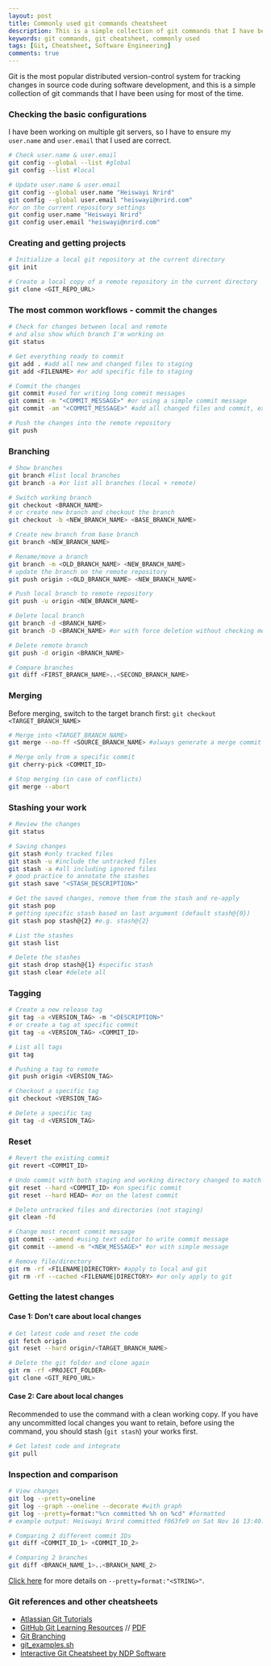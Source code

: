 ```yaml
---
layout: post
title: Commonly used git commands cheatsheet
description: This is a simple collection of git commands that I have been using for most of the time.
keywords: git commands, git cheatsheet, commonly used
tags: [Git, Cheatsheet, Software Engineering]
comments: true
---
```


Git is the most popular distributed version-control system for tracking changes in source code during software development, and this is a simple collection of git commands that I have been using for most of the time.

### Checking the basic configurations

I have been working on multiple git servers, so I have to ensure my `user.name` and `user.email` that I used are correct.

```bash
# Check user.name & user.email
git config --global --list #global
git config --list #local

# Update user.name & user.email
git config --global user.name "Heiswayi Nrird"
git config --global user.email "heiswayi@nrird.com"
#or on the current repository settings
git config user.name "Heiswayi Nrird"
git config user.email "heiswayi@nrird.com"
```

### Creating and getting projects

```bash
# Initialize a local git repository at the current directory
git init

# Create a local copy of a remote repository in the current directory
git clone <GIT_REPO_URL>
```

### The most common workflows - commit the changes

```bash
# Check for changes between local and remote
# and also show which branch I'm working on
git status

# Get everything ready to commit
git add . #add all new and changed files to staging
git add <FILENAME> #or add specific file to staging

# Commit the changes
git commit #used for writing long commit messages
git commit -m "<COMMIT_MESSAGE>" #or using a simple commit message
git commit -am "<COMMIT_MESSAGE>" #add all changed files and commit, except the new files

# Push the changes into the remote repository
git push
```

### Branching

```bash
# Show branches
git branch #list local branches
git branch -a #or list all branches (local + remote)

# Switch working branch
git checkout <BRANCH_NAME>
# or create new branch and checkout the branch
git checkout -b <NEW_BRANCH_NAME> <BASE_BRANCH_NAME>

# Create new branch from base branch
git branch <NEW_BRANCH_NAME>

# Rename/move a branch
git branch -m <OLD_BRANCH_NAME> <NEW_BRANCH_NAME>
# update the branch on the remote repository
git push origin :<OLD_BRANCH_NAME> <NEW_BRANCH_NAME>

# Push local branch to remote repository
git push -u origin <NEW_BRANCH_NAME>

# Delete local branch
git branch -d <BRANCH_NAME>
git branch -D <BRANCH_NAME> #or with force deletion without checking merged status

# Delete remote branch
git push -d origin <BRANCH_NAME>

# Compare branches
git diff <FIRST_BRANCH_NAME>..<SECOND_BRANCH_NAME>
```

### Merging

Before merging, switch to the target branch first: `git checkout <TARGET_BRANCH_NAME>`

```bash
# Merge into <TARGET_BRANCH_NAME>
git merge --no-ff <SOURCE_BRANCH_NAME> #always generate a merge commit

# Merge only from a specific commit
git cherry-pick <COMMIT_ID>

# Stop merging (in case of conflicts)
git merge --abort
```

### Stashing your work

```bash
# Review the changes
git status

# Saving changes
git stash #only tracked files
git stash -u #include the untracked files
git stash -a #all including ignored files
# good practice to annotate the stashes
git stash save "<STASH_DESCRIPTION>"

# Get the saved changes, remove them from the stash and re-apply
git stash pop
# getting specific stash based on last argument (default stash@{0})
git stash pop stash@{2} #e.g. stash@{2}

# List the stashes
git stash list

# Delete the stashes
git stash drop stash@{1} #specific stash
git stash clear #delete all
```

### Tagging

```bash
# Create a new release tag
git tag -a <VERSION_TAG> -m "<DESCRIPTION>"
# or create a tag at specific commit
git tag -a <VERSION_TAG> <COMMIT_ID>

# List all tags
git tag

# Pushing a tag to remote
git push origin <VERSION_TAG>

# Checkout a specific tag
git checkout <VERSION_TAG>

# Delete a specific tag
git tag -d <VERSION_TAG>
```

### Reset

```bash
# Revert the existing commit
git revert <COMMIT_ID>

# Undo commit with both staging and working directory changed to match the repo
git reset --hard <COMMIT_ID> #on specific commit
git reset --hard HEAD~ #or on the latest commit

# Delete untracked files and directories (not staging)
git clean -fd

# Change most recent commit message
git commit --amend #using text editor to write commit message
git commit --amend -m "<NEW_MESSAGE>" #or with simple message

# Remove file/directory
git rm -rf <FILENAME|DIRECTORY> #apply to local and git
git rm -rf --cached <FILENAME|DIRECTORY> #or only apply to git
```

### Getting the latest changes

#### Case 1: Don't care about local changes

```bash
# Get latest code and reset the code
git fetch origin
git reset --hard origin/<TARGET_BRANCH_NAME>

# Delete the git folder and clone again
git rm -rf <PROJECT_FOLDER>
git clone <GIT_REPO_URL>
```

#### Case 2: Care about local changes

Recommended to use the command with a clean working copy. If you have any uncommitted local changes you want to retain, before using the command, you should stash (`git stash`) your works first.

```bash
# Get latest code and integrate
git pull
```

### Inspection and comparison

```bash
# View changes
git log --pretty=oneline
git log --graph --oneline --decorate #with graph
git log --pretty=format:"%cn committed %h on %cd" #formatted
# example output: Heiswayi Nrird committed f063fe9 on Sat Nov 16 13:40:35 2019 +0800

# Comparing 2 different commit IDs
git diff <COMMIT_ID_1> <COMMIT_ID_2>

# Comparing 2 branches
git diff <BRANCH_NAME_1>..<BRANCH_NAME_2>
```

[Click here](https://mirrors.edge.kernel.org/pub/software/scm/git/docs/git-log.html#_pretty_formats) for more details on `--pretty=format:"<STRING>"`.

### Git references and other cheatsheets

- [Atlassian Git Tutorials](https://www.atlassian.com/git/tutorials/setting-up-a-repository)
- [GitHub Git Learning Resources](http://try.github.io/) // [PDF](https://github.github.com/training-kit/downloads/github-git-cheat-sheet.pdf)
- [Git Branching](https://gist.github.com/digitaljhelms/4287848)
- [git_examples.sh](https://gist.github.com/heiswayi/ee92a4d1d12cd88dd1cf28dd4c7499c0)
- [Interactive Git Cheatsheet by NDP Software](https://ndpsoftware.com/git-cheatsheet.html)